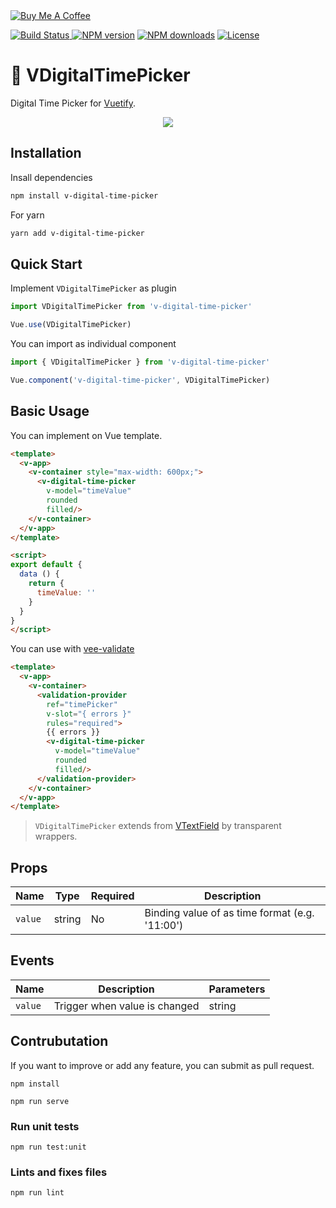 <a href="https://www.buymeacoffee.com/runyasak" target="_blank">
  <img src="https://www.buymeacoffee.com/assets/img/custom_images/yellow_img.png" alt="Buy Me A Coffee" style="height: auto !important;width: auto !important;" ></a>

<p>
  <a href="https://actions-badge.atrox.dev/runyasak/v-digital-time-picker/goto?ref=master">
    <img alt="Build Status" src="https://img.shields.io/endpoint.svg?url=https%3A%2F%2Factions-badge.atrox.dev%2Frunyasak%2Fv-digital-time-picker%2Fbadge%3Fref%3Dmaster&style=flat" />
  </a>
  <a href="https://npmjs.com/package/v-digital-time-picker"><img src="https://img.shields.io/npm/v/v-digital-time-picker.svg?style=flat" alt="NPM version"></a>
  <a href="https://npmjs.com/package/v-digital-time-picker"><img src="https://img.shields.io/npm/dm/v-digital-time-picker.svg?style=flat" alt="NPM downloads"></a>
  <a href="https://www.npmjs.com/package/v-digital-time-picker"><img src="https://img.shields.io/npm/l/v-digital-time-picker.svg?style=flat" alt="License"></a>
</p>

# 🚀 VDigitalTimePicker

Digital Time Picker for [Vuetify](https://vuetifyjs.com/).

<p align="center">
  <img src="https://media.giphy.com/media/Ig9pQIseRoPtQZ9Atb/giphy.gif" />
</p>

## Installation

Insall dependencies
```bash
npm install v-digital-time-picker
```
For yarn
```bash
yarn add v-digital-time-picker
```

## Quick Start
Implement `VDigitalTimePicker` as plugin
```javascript
import VDigitalTimePicker from 'v-digital-time-picker'

Vue.use(VDigitalTimePicker)
```

You can import as individual component

```javascript
import { VDigitalTimePicker } from 'v-digital-time-picker'

Vue.component('v-digital-time-picker', VDigitalTimePicker)
```

## Basic Usage
You can implement on Vue template.

```html
<template>
  <v-app>
    <v-container style="max-width: 600px;">
      <v-digital-time-picker
        v-model="timeValue"
        rounded
        filled/>
    </v-container>
  </v-app>
</template>

<script>
export default {
  data () {
    return {
      timeValue: ''
    }
  }
}
</script>
```

You can use with [vee-validate](https://logaretm.github.io/vee-validate/)

```html
<template>
  <v-app>
    <v-container>
      <validation-provider
        ref="timePicker"
        v-slot="{ errors }"
        rules="required">
        {{ errors }}
        <v-digital-time-picker
          v-model="timeValue"
          rounded
          filled/>
      </validation-provider>
    </v-container>
  </v-app>
</template>
```

> `VDigitalTimePicker` extends from [VTextField](https://vuetifyjs.com/en/components/text-fields/) by transparent wrappers.

## Props

| Name    | Type   | Required | Description                                    |
|---------|--------|----------|------------------------------------------------|
| `value` | string | No       | Binding value of as time format (e.g. '11:00') |

## Events
| Name    | Description                   | Parameters |
|---------|-------------------------------|------------|
| `value` | Trigger when value is changed | string     |



## Contrubutation
If you want to improve or add any feature, you can submit as pull request.
```
npm install

npm run serve
```

### Run unit tests
```
npm run test:unit
```

### Lints and fixes files
```
npm run lint
```
